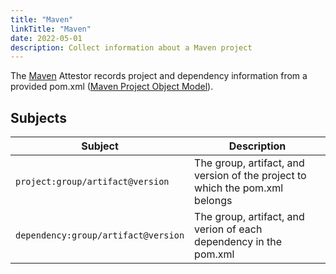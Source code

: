 ```yaml
---
title: "Maven"
linkTitle: "Maven"
date: 2022-05-01
description: Collect information about a Maven project
---
```


The [Maven](https://maven.apache.org/) Attestor records project and dependency information from a provided pom.xml ([Maven Project Object Model](https://maven.apache.org/guides/introduction/introduction-to-the-pom.html)).

## Subjects

| Subject | Description |
| ------- | ----------- |
| `project:group/artifact@version` | The group, artifact, and version of the project to which the pom.xml belongs |
| `dependency:group/artifact@version` | The group, artifact, and verion of each dependency in the pom.xml |
